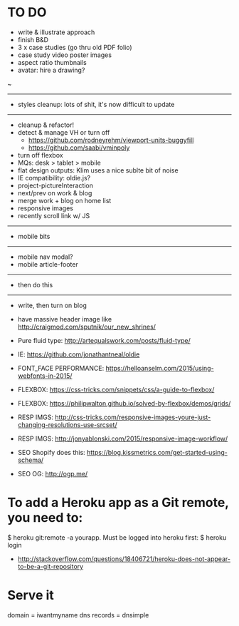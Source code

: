 TO DO
=========================================

- write & illustrate approach
- finish B&D
- 3 x case studies (go thru old PDF folio)
- case study video poster images
- aspect ratio thumbnails
- avatar: hire a drawing?

~

------------------------------------------------------------
- styles cleanup: lots of shit, it's now difficult to update
------------------------------------------------------------
- cleanup & refactor!
- detect & manage VH or turn off
    - https://github.com/rodneyrehm/viewport-units-buggyfill
    - https://github.com/saabi/vminpoly
- turn off flexbox
- MQs: desk > tablet > mobile
- flat design outputs: Klim uses a nice sublte bit of noise
- IE compatibility: oldie.js?
- project-pictureInteraction
- next/prev on work & blog
- merge work + blog on home list
- responsive images
- recently scroll link w/ JS

------------------------------------------------------------
- mobile bits
------------------------------------------------------------
- mobile nav modal?
- mobile article-footer

------------------------------------------------------------
- then do this
------------------------------------------------------------
- write, then turn on blog
- have massive header image like http://craigmod.com/sputnik/our_new_shrines/





- Pure fluid type: http://artequalswork.com/posts/fluid-type/
- IE: https://github.com/jonathantneal/oldie
- FONT_FACE PERFORMANCE: https://helloanselm.com/2015/using-webfonts-in-2015/
- FLEXBOX: https://css-tricks.com/snippets/css/a-guide-to-flexbox/
- FLEXBOX: https://philipwalton.github.io/solved-by-flexbox/demos/grids/
- RESP IMGS: http://css-tricks.com/responsive-images-youre-just-changing-resolutions-use-srcset/
- RESP IMGS: http://jonyablonski.com/2015/responsive-image-workflow/
- SEO Shopify does this: https://blog.kissmetrics.com/get-started-using-schema/
- SEO OG: http://ogp.me/

# To add a Heroku app as a Git remote, you need to:
$ heroku git:remote -a yourapp.
Must be logged into heroku first:
$ heroku login
- http://stackoverflow.com/questions/18406721/heroku-does-not-appear-to-be-a-git-repository

# Serve it
domain = iwantmyname
dns records = dnsimple
